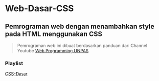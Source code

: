 # Web-Dasar-CSS

## Pemrograman web dengan menambahkan style pada HTML menggunakan CSS

> Pemrograman web ini dibuat berdasarkan panduan dari Channel Youtube [Web Programming UNPAS](https://www.youtube.com/channel/UCkXmLjEr95LVtGuIm3l2dPg)

### Playlist 
[CSS-Dasar](https://www.youtube.com/playlist?list=PLFIM0718LjIUBrbm6Gdh6k7ZUvPIAZm7p)
